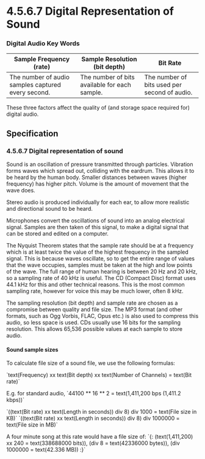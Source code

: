 # 4.5.6.7 Digital Representation of Sound


### Digital Audio Key Words

Sample Frequency (rate)|Sample Resolution (bit depth)|Bit Rate
---|---|---
The number of audio samples captured every second.|The number of bits available for each sample.|The number of bits used per second of audio.


These three factors affect the quality of (and storage space required for) digital audio.

## Specification

### 4.5.6.7 Digital representation of sound
Sound is an oscillation of pressure transmitted through particles. Vibration forms waves which spread out, colliding with the eardrum. This allows it to be heard by the human body. Smaller distances between waves (higher frequency) has higher pitch. Volume is the amount of movement that the wave does.

Stereo audio is produced individually for each ear, to allow more realistic and directional sound to be heard.

Microphones convert the oscillations of sound into an analog electrical signal. Samples are then taken of this signal, to make a digital signal that can be stored and edited on a computer. 

The Nyquist Theorem states that the sample rate should be at a frequency which is at least twice the value of the highest frequency in the sampled signal.
This is because waves oscillate, so to get the entire range of values that the wave occupies, samples must be taken at the high and low points of the wave.
The full range of human hearing is between 20 Hz and 20 kHz, so a sampling rate of 40 kHz is useful. The CD (Compact Disc) format uses 44.1 kHz for this and other technical reasons. This is the most common sampling rate, however for voice this may be much lower, often 8 kHz.

The sampling resolution (bit depth) and sample rate are chosen as a compromise between quality and file size. The MP3 format (and other formats, such as Ogg Vorbis, FLAC, Opus etc.) is also used to compress this audio, so less space is used. CDs usually use 16 bits for the sampling resolution. This allows 65,536 possible values at each sample to store audio.

#### Sound sample sizes
To calculate file size of a sound file, we use the following formulas:

\`text(Frequency) xx text(Bit depth) xx text(Number of Channels) = text(Bit rate)\`

E.g. for standard audio,
\`44100 \*\* 16 \*\* 2 = text(1,411,200 bps (1,411.2 kbps))\`

\`((text(Bit rate) xx text(Length in seconds)) div 8) div 1000 = text(File size in KB)\`
\`((text(Bit rate) xx text(Length in seconds)) div 8) div 1000000 = text(File size in MB)\`

A four minute song at this rate would have a file size of:
\`{:
(text(1,411,200) xx 240 = text(338688000 bits)),
(div 8 = text(42336000 bytes)),
(div 1000000 = text(42.336 MB))
:}\`
